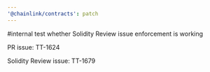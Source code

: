 ```yaml
---
'@chainlink/contracts': patch
---
```


#internal test whether Solidity Review issue enforcement is working

PR issue: TT-1624

Solidity Review issue: TT-1679